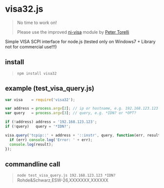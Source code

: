 # visa32.js
> No time to work on!
> 
> Please use the improved [ni-visa](https://github.com/petertorelli/ni-visa) module by [Peter Torelli](https://github.com/petertorelli)

Simple VISA SCPI interface for node.js (tested only on Windows7 + Library not for commercial use!!!)

## install
> `npm install visa32`

## example (test_visa_query.js)
```javascript
var visa    = require('visa32');

var address = process.argv[2]; // ip or hostname, e.g. 192.168.123.123
var query   = process.argv[3]; // query, e.g. *IDN? or *OPT?

if (!address) address = '192.168.123.123';
if (!query)   query = '*IDN?';

visa.query('tcpip::' + address + '::instr', query, function(err, result){
  if (err) console.log('Error: ' + err);
  console.log(result);
});
```

## commandline call
> `node test_visa_query.js 192.168.123.123 *IDN?`<br>
Rohde&Schwarz,ESW-26,XXXXXXX,XXXXXX
